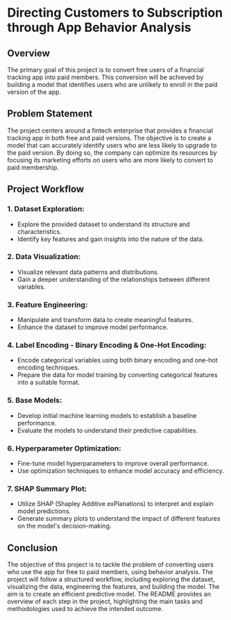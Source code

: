# Directing Customers to Subscription through App Behavior Analysis

## Overview
The primary goal of this project is to convert free users of a financial tracking app into paid members. This conversion will be achieved by building a model that identifies users who are unlikely to enroll in the paid version of the app.

## Problem Statement
The project centers around a fintech enterprise that provides a financial tracking app in both free and paid versions. The objective is to create a model that can accurately identify users who are less likely to upgrade to the paid version. By doing so, the company can optimize its resources by focusing its marketing efforts on users who are more likely to convert to paid membership.

## Project Workflow

### 1. Dataset Exploration:
- Explore the provided dataset to understand its structure and characteristics.
- Identify key features and gain insights into the nature of the data.

### 2. Data Visualization:
- Visualize relevant data patterns and distributions.
- Gain a deeper understanding of the relationships between different variables.

### 3. Feature Engineering:
- Manipulate and transform data to create meaningful features.
- Enhance the dataset to improve model performance.

### 4. Label Encoding - Binary Encoding & One-Hot Encoding:
- Encode categorical variables using both binary encoding and one-hot encoding techniques.
- Prepare the data for model training by converting categorical features into a suitable format.

### 5. Base Models:
- Develop initial machine learning models to establish a baseline performance.
- Evaluate the models to understand their predictive capabilities.

### 6. Hyperparameter Optimization:
- Fine-tune model hyperparameters to improve overall performance.
- Use optimization techniques to enhance model accuracy and efficiency.

### 7. SHAP Summary Plot:
- Utilize SHAP (Shapley Additive exPlanations) to interpret and explain model predictions.
- Generate summary plots to understand the impact of different features on the model's decision-making.

## Conclusion
The objective of this project is to tackle the problem of converting users who use the app for free to paid members, using behavior analysis. The project will follow a structured workflow, including exploring the dataset, visualizing the data, engineering the features, and building the model. The aim is to create an efficient predictive model. The README provides an overview of each step in the project, highlighting the main tasks and methodologies used to achieve the intended outcome.
